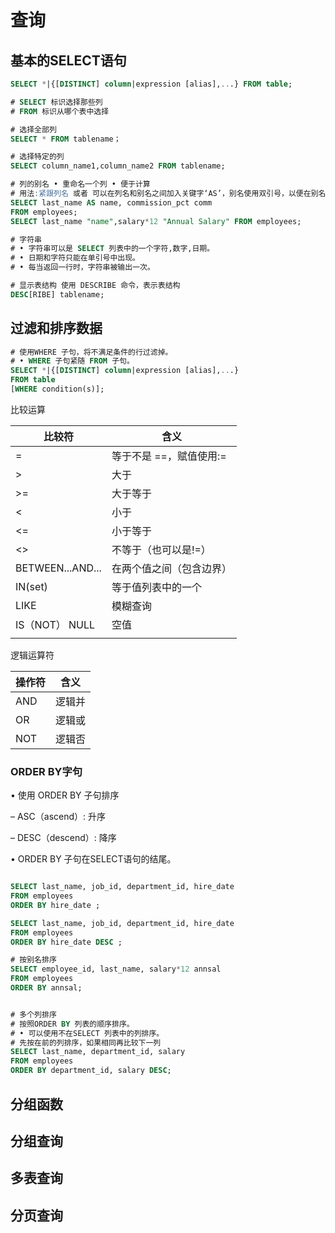 # 查询

## 基本的SELECT语句

```sql
SELECT *|{[DISTINCT] column|expression [alias],...} FROM table;

# SELECT 标识选择那些列
# FROM 标识从哪个表中选择

# 选择全部列
SELECT * FROM tablename；

# 选择特定的列
SELECT column_name1,column_name2 FROM tablename;

# 列的别名 • 重命名一个列 • 便于计算
# 用法:紧跟列名 或者 可以在列名和别名之间加入关键字‘AS’，别名使用双引号，以便在别名中包含空格或特殊的字符并区分大小写。
SELECT last_name AS name, commission_pct comm
FROM employees;
SELECT last_name "name",salary*12 "Annual Salary" FROM employees;

# 字符串
# • 字符串可以是 SELECT 列表中的一个字符,数字,日期。
# • 日期和字符只能在单引号中出现。
# • 每当返回一行时，字符串被输出一次。

# 显示表结构 使用 DESCRIBE 命令，表示表结构 
DESC[RIBE] tablename;


```



## 过滤和排序数据

```sql
# 使用WHERE 子句，将不满足条件的行过滤掉。
# • WHERE 子句紧随 FROM 子句。
SELECT *|{[DISTINCT] column|expression [alias],...}
FROM table
[WHERE condition(s)];


```

比较运算

| 比较符           | 含义                     |
| ---------------- | ------------------------ |
| =                | 等于不是 ==，赋值使用:=  |
| >                | 大于                     |
| >=               | 大于等于                 |
| <                | 小于                     |
| <=               | 小于等于                 |
| <>               | 不等于（也可以是!=）     |
| BETWEEN...AND... | 在两个值之间（包含边界） |
| IN(set)          | 等于值列表中的一个       |
| LIKE             | 模糊查询                 |
| IS（NOT） NULL   | 空值                     |
|                  |                          |

逻辑运算符

| 操作符 | 含义   |
| ------ | ------ |
| AND    | 逻辑并 |
| OR     | 逻辑或 |
| NOT    | 逻辑否 |



### ORDER BY字句

• 使用 ORDER BY 子句排序

 – ASC（ascend）: 升序 

– DESC（descend）: 降序 

• ORDER BY 子句在SELECT语句的结尾。

```sql

SELECT last_name, job_id, department_id, hire_date
FROM employees
ORDER BY hire_date ;

SELECT last_name, job_id, department_id, hire_date
FROM employees
ORDER BY hire_date DESC ;

# 按别名排序
SELECT employee_id, last_name, salary*12 annsal
FROM employees
ORDER BY annsal;


# 多个列排序
# 按照ORDER BY 列表的顺序排序。
# • 可以使用不在SELECT 列表中的列排序。
# 先按在前的列排序，如果相同再比较下一列
SELECT last_name, department_id, salary
FROM employees
ORDER BY department_id, salary DESC;

```



## 分组函数

## 分组查询

## 多表查询

## 分页查询